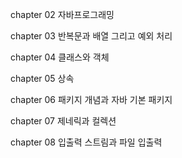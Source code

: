 chapter 02 자바프로그래밍

chapter 03 반복문과 배열 그리고 예외 처리

chapter 04 클래스와 객체

chapter 05 상속

chapter 06 패키지 개념과 자바 기본 패키지

chapter 07 제네릭과 컬렉션

chapter 08 입출력 스트림과 파일 입출력
